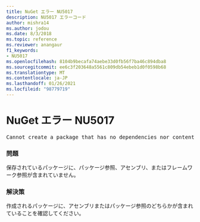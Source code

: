 ```yaml
---
title: NuGet エラー NU5017
description: NU5017 エラーコード
author: mishra14
ms.author: jodou
ms.date: 8/3/2018
ms.topic: reference
ms.reviewer: anangaur
f1_keywords:
- NU5017
ms.openlocfilehash: 8104b9becafa74aebe33d0fb56f7ba46c894dba8
ms.sourcegitcommit: ee6c3f203648a5561c809db54ebeb1d0f0598b68
ms.translationtype: MT
ms.contentlocale: ja-JP
ms.lasthandoff: 01/26/2021
ms.locfileid: "98779719"
---
```

# <a name="nuget-error-nu5017"></a>NuGet エラー NU5017
<pre>Cannot create a package that has no dependencies nor content.</pre>

### <a name="issue"></a>問題

保存されているパッケージに、パッケージ参照、アセンブリ、またはフレームワーク参照が含まれていません。


### <a name="solution"></a>解決策

作成されるパッケージに、アセンブリまたはパッケージ参照のどちらかが含まれていることを確認してください。

